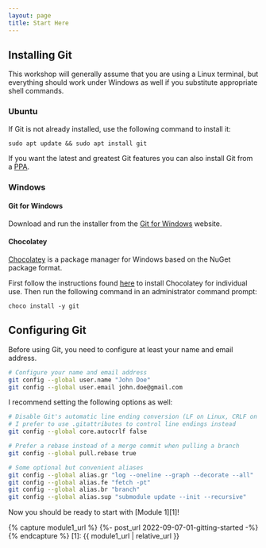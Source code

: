 ```yaml
---
layout: page
title: Start Here
---
```


## Installing Git

This workshop will generally assume that you are using a Linux terminal, but everything should work under Windows as well if you substitute appropriate shell commands.

### Ubuntu

If Git is not already installed, use the following command to install it:

```shell
sudo apt update && sudo apt install git
```

If you want the latest and greatest Git features you can also install Git from a [PPA](https://launchpad.net/~git-core/+archive/ubuntu/ppa).

### Windows

#### Git for Windows

Download and run the installer from the [Git for Windows](https://gitforwindows.org/) website.

#### Chocolatey

[Chocolatey](https://chocolatey.org/) is a package manager for Windows based on the NuGet package format.

First follow the instructions found [here](https://chocolatey.org/install) to install Chocolatey for individual use. Then run the following command in an administrator command prompt:

```shell
choco install -y git
```

## Configuring Git

Before using Git, you need to configure at least your name and email address.

```bash
# Configure your name and email address
git config --global user.name "John Doe"
git config --global user.email john.doe@gmail.com
```

I recommend setting the following options as well:

```bash
# Disable Git's automatic line ending conversion (LF on Linux, CRLF on Windows)
# I prefer to use .gitattributes to control line endings instead
git config --global core.autocrlf false

# Prefer a rebase instead of a merge commit when pulling a branch
git config --global pull.rebase true

# Some optional but convenient aliases
git config --global alias.gr "log --oneline --graph --decorate --all"
git config --global alias.fe "fetch -pt"
git config --global alias.br "branch"
git config --global alias.sup "submodule update --init --recursive"
```

Now you should be ready to start with [Module 1][1]!

{% capture module1_url %}
  {%- post_url 2022-09-07-01-gitting-started -%}
{% endcapture %}
[1]: {{ module1_url | relative_url }}
